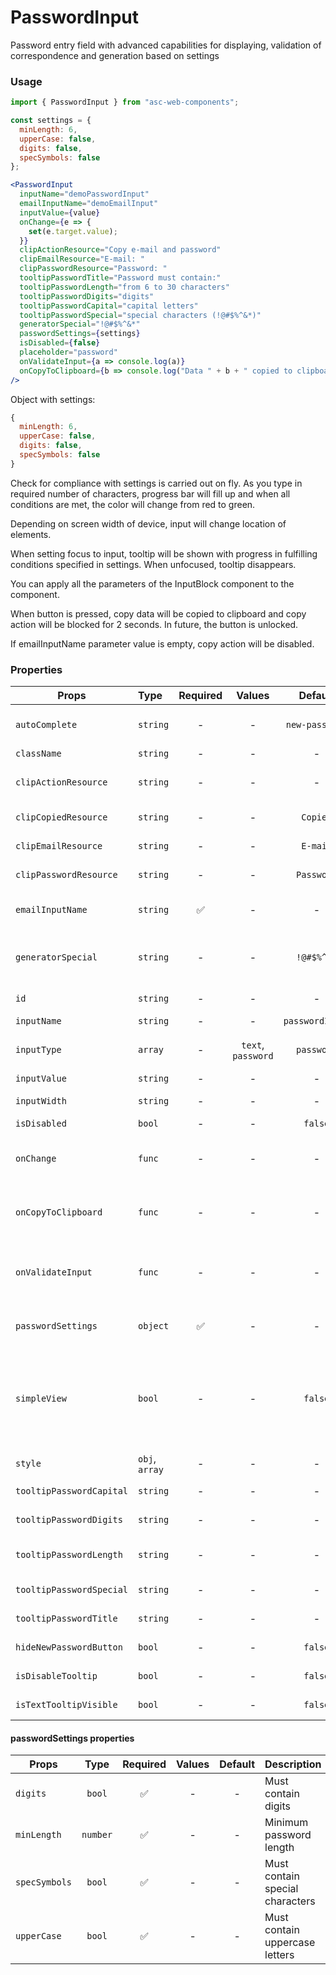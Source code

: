 # PasswordInput

Password entry field with advanced capabilities for displaying, validation of correspondence and generation based on settings

### Usage

```js
import { PasswordInput } from "asc-web-components";
```

```js
const settings = {
  minLength: 6,
  upperCase: false,
  digits: false,
  specSymbols: false
};
```

```jsx
<PasswordInput
  inputName="demoPasswordInput"
  emailInputName="demoEmailInput"
  inputValue={value}
  onChange={e => {
    set(e.target.value);
  }}
  clipActionResource="Copy e-mail and password"
  clipEmailResource="E-mail: "
  clipPasswordResource="Password: "
  tooltipPasswordTitle="Password must contain:"
  tooltipPasswordLength="from 6 to 30 characters"
  tooltipPasswordDigits="digits"
  tooltipPasswordCapital="capital letters"
  tooltipPasswordSpecial="special characters (!@#$%^&*)"
  generatorSpecial="!@#$%^&*"
  passwordSettings={settings}
  isDisabled={false}
  placeholder="password"
  onValidateInput={a => console.log(a)}
  onCopyToClipboard={b => console.log("Data " + b + " copied to clipboard")}
/>
```

Object with settings:

```js
{
  minLength: 6,
  upperCase: false,
  digits: false,
  specSymbols: false
}
```

Check for compliance with settings is carried out on fly. As you type in required number of characters, progress bar will fill up and when all conditions are met, the color will change from red to green.

Depending on screen width of device, input will change location of elements.

When setting focus to input, tooltip will be shown with progress in fulfilling conditions specified in settings. When unfocused, tooltip disappears.

You can apply all the parameters of the InputBlock component to the component.

When button is pressed, copy data will be copied to clipboard and copy action will be blocked for 2 seconds. In future, the button is unlocked.

If emailInputName parameter value is empty, copy action will be disabled.

### Properties

| Props                    | Type           | Required |       Values       |     Default     | Description                                                           |
| ------------------------ | :------------- | :------: | :----------------: | :-------------: | --------------------------------------------------------------------- |
| `autoComplete`           | `string`       |    -     |         -          | `new-password`  | Allows you to set the component auto-complete                         |
| `className`              | `string`       |    -     |         -          |        -        | Accepts class                                                         |
| `clipActionResource`     | `string`       |    -     |         -          |        -        | Translation of text for copying email data and password               |
| `clipCopiedResource`     | `string`       |    -     |         -          |    `Copied`     | Text translation copy action to copy                                  |
| `clipEmailResource`      | `string`       |    -     |         -          |    `E-mail`     | Text translation email to copy                                        |
| `clipPasswordResource`   | `string`       |    -     |         -          |   `Password`    | Text translation password to copy                                     |
| `emailInputName`         | `string`       |    ✅    |         -          |        -        | Required to associate password field with email field                 |
| `generatorSpecial`       | `string`       |    -     |         -          |   `!@#$%^&*`    | Set of special characters for password generator and validator        |
| `id`                     | `string`       |    -     |         -          |        -        | Allows you to set the component id                                    |
| `inputName`              | `string`       |    -     |         -          | `passwordInput` | Input name                                                            |
| `inputType`              | `array`        |    -     | `text`, `password` |   `password`    | It is necessary for correct display of values ​​inside input          |
| `inputValue`             | `string`       |    -     |         -          |        -        | Input value                                                           |
| `inputWidth`             | `string`       |    -     |         -          |        -        | If you need to set input width manually                               |
| `isDisabled`             | `bool`         |    -     |         -          |     `false`     | Set input disabled                                                    |
| `onChange`               | `func`         |    -     |         -          |        -        | Will be triggered whenever an PasswordInput typing                    |
| `onCopyToClipboard`      | `func`         |    -     |         -          |        -        | Will be triggered if you press copy button, return formatted value    |
| `onValidateInput`        | `func`         |    -     |         -          |        -        | Will be triggered whenever an PasswordInput typing, return bool value |
| `passwordSettings`       | `object`       |    ✅    |         -          |        -        | Set of settings for password generator and validator                  |
| `simpleView`   | `bool`       |    -     |         -          |        `false`        | Set simple view of password input (without tooltips, password progress bar and several additional buttons (copy and generate password)                                              |
| `style`                  | `obj`, `array` |    -     |         -          |        -        | Accepts css style                                                     |
| `tooltipPasswordCapital` | `string`       |    -     |         -          |        -        | Capital text translation tooltip                                      |
| `tooltipPasswordDigits`  | `string`       |    -     |         -          |        -        | Digit text translation tooltip                                        |
| `tooltipPasswordLength`  | `string`       |    -     |         -          |        -        | Password text translation is long tooltip                             |
| `tooltipPasswordSpecial` | `string`       |    -     |         -          |        -        | Special text translation tooltip                                      |
| `tooltipPasswordTitle`   | `string`       |    -     |         -          |        -        | Text translation tooltip                                              |
| `hideNewPasswordButton`  | `bool`         |    -     |         -          |     `false`     | Allows to hide NewPasswordButton                                      |
| `isDisableTooltip`       | `bool`         |    -     |         -          |     `false`     | Allows to hide Tooltip                                                |
| `isTextTooltipVisible`   | `bool`         |    -     |         -          |     `false`     | Allows to show text Tooltip                                           |

#### passwordSettings properties

| Props         |   Type   | Required | Values | Default | Description                     |
| ------------- | :------: | :------: | :----: | :-----: | ------------------------------- |
| `digits`      |  `bool`  |    ✅    |   -    |    -    | Must contain digits             |
| `minLength`   | `number` |    ✅    |   -    |    -    | Minimum password length         |
| `specSymbols` |  `bool`  |    ✅    |   -    |    -    | Must contain special characters |
| `upperCase`   |  `bool`  |    ✅    |   -    |    -    | Must contain uppercase letters  |
